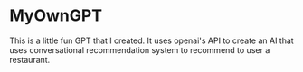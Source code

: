 # MyOwnGPT
This is a little fun GPT that I created. It uses openai's API to create an AI that uses conversational recommendation system to recommend to user a restaurant.
